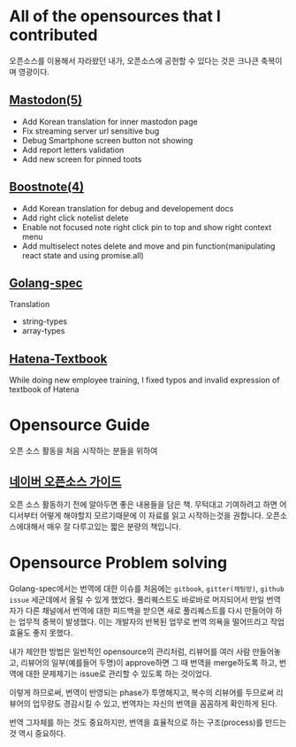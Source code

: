 # All of the opensources that I contributed

오픈소스를 이용해서 자라왔던 내가, 오픈소스에 공헌할 수 있다는 것은 크나큰 축복이며 영광이다.

## [Mastodon(5)](https://github.com/tootsuite/mastodon/commits?author=voidsatisfaction)

- Add Korean translation for inner mastodon page
- Fix streaming server url sensitive bug
- Debug Smartphone screen button not showing
- Add report letters validation
- Add new screen for pinned toots

## [Boostnote(4)](https://github.com/BoostIO/Boostnote/commits?author=voidsatisfaction)

- Add Korean translation for debug and developement docs
- Add right click notelist delete
- Enable not focused note right click pin to top and show right context menu
- Add multiselect notes delete and move and pin function(manipulating react state and using promise.all)

## [Golang-spec](https://github.com/golangkorea/golang-spec/commits?author=voidsatisfaction)

Translation

- string-types
- array-types

## [Hatena-Textbook](https://github.com/hatena/Hatena-Textbook/commits?author=voidsatisfaction)

While doing new employee training, I fixed typos and invalid expression of textbook of Hatena

# Opensource Guide

오픈 소스 활동을 처음 시작하는 분들을 위하여

## [네이버 오픈소스 가이드](https://naver.github.io/OpenSourceGuide/book/)

오픈 소스 활동하기 전에 알아두면 좋은 내용들을 담은 책. 무턱대고 기여하려고 하면 어디서부터 어떻게 해야할지 모르기때문에 이 자료를 읽고 시작하는것을 권합니다. 오픈소스에대해서 매우 잘 다루고있는 짧은 분량의 책입니다.

# Opensource Problem solving

Golang-spec에서는 번역에 대한 이슈를 처음에는 `gitbook`, `gitter(채팅방)`, `github issue` 세군데에서 올릴 수 있게 했었다. 풀리퀘스트도 바로바로 머지되어서 만일 번역자가 다른 채널에서 번역에 대한 피드백을 받으면 새로 풀리퀘스트를 다시 만들어야 하는 업무적 중복이 발생했다. 이는 개발자의 반복된 업무로 번역 의욕을 떨어뜨리고 작업 효율도 좋지 못했다.

내가 제안한 방법은 일반적인 opensource의 관리처럼, 리뷰어를 여러 사람 만들어놓고, 리뷰어의 일부(예를들어 두명)이 approve하면 그 때 번역을 merge하도록 하고, 번역에 대한 문제제기는 issue로 관리할 수 있도록 하는 것이었다.

이렇게 하므로써, 번역이 반영되는 phase가 투명해지고, 복수의 리뷰어를 두므로써 리뷰어의 업무량도 경감시킬 수 있고, 번역자는 자신의 번역을 꼼꼼하게 확인하게 된다.

번역 그자체를 하는 것도 중요하지만, 번역을 효율적으로 하는 구조(process)를 만드는 것 역시 중요하다.
